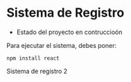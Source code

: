 <h1> Sistema de Registro</h1>

- Estado del proyecto en contruccioón

Para ejecutar el sistema, debes poner:

```npm install react```

Sistema de registro 2
